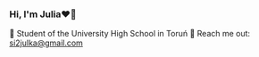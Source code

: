 ### Hi, I'm Julia❤️‍🔥

📖 Student of the University High School in Toruń
📩 Reach me out: si2julka@gmail.com
